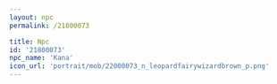 ```yaml
---
layout: npc
permalink: /21800073

title: Npc
id: '21800073'
npc_name: 'Kana'
icon_url: 'portrait/mob/22000073_n_leopardfairywizardbrown_p.png'
---
```

